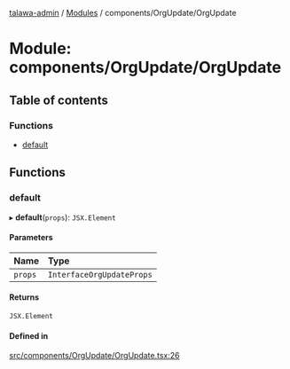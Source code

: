 [talawa-admin](../README.md) / [Modules](../modules.md) / components/OrgUpdate/OrgUpdate

# Module: components/OrgUpdate/OrgUpdate

## Table of contents

### Functions

- [default](components_OrgUpdate_OrgUpdate.md#default)

## Functions

### default

▸ **default**(`props`): `JSX.Element`

#### Parameters

| Name | Type |
| :------ | :------ |
| `props` | `InterfaceOrgUpdateProps` |

#### Returns

`JSX.Element`

#### Defined in

[src/components/OrgUpdate/OrgUpdate.tsx:26](https://github.com/PalisadoesFoundation/talawa-admin/blob/21489da/src/components/OrgUpdate/OrgUpdate.tsx#L26)
